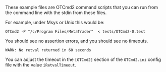 
These example files are OTCmd2 command scripts that you
can run from the command line with the stdin from these files.

For example, under Msys or Unix this would be:
```
OTCmd2 -P "/c/Program Files/MetaTrader"  < tests/OTCmd2-0.test
```

You should see no assertion errors,  and you should see no timeouts.
```
WARN: No retval returned in 60 seconds
```

You can adjust the timeout in the `[OTCmd2]` section of the
`OTCmd2.ini` config file with the value `iRetvalTimeout`.

